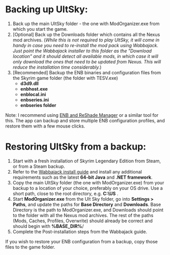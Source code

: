 # Backing up UltSky: 
1)  Back up the main UltSky folder - the one with ModOrganizer.exe from which you start the game.
2)  [Optional]  Back up the Downloads folder which contains all the Nexus mod archives.  (_While this is not required to play UltSky, it will come in handy in case you need to re-install the mod pack using Wabbajack. Just point the Wabbajack installer to this folder as the "Download location" and it should detect all available mods, in which case it will only download the ones that need to be updated from Nexus.  This will reduce the installation time considerably._)
3)  [Recommended]  Backup the ENB binaries and configuration files from the Skyrim game folder (the folder with TESV.exe)
     *  **d3d9.dll** 
     *  **enbhost.exe** 
     *  **enblocal.ini**
     *  **enbseries.ini**
     *  **enbseries folder**
     
Note: I recommend using [ENB and ReShade Manager](https://www.nexusmods.com/skyrimspecialedition/mods/4143/?tab=description) or a similar tool for this.  The app can backup and store multiple ENB configuration profiles, and restore them with a few mouse clicks.

# Restoring UltSky from a backup:
1)  Start with a fresh installation of Skyrim Legendary Edition from Steam, or from a Steam backup.
2)  Refer to the [Wabbajack install guide](https://docs.google.com/document/d/1JxbNnYpLp2seYQxfFfyUKWkXoVDpjGgUdk_HjA8-kDE/edit) and install any additional requirements such as the latest **64-bit Java** and **.NET framework**.
3)  Copy the main UltSky folder (the one with ModOrganizer.exe) from your backup to a location of  your choice, preferably on your OS drive.   Use a short path, close to the root directory, e.g. **C:\US** .
4)  Start **ModOrganizer.exe** from the Ult Sky folder, go into **Settings > Paths**, and update the paths for **Base Directory** and **Downloads**.  Base Directory is the path to ModOrganizer.exe, and Downloads should point to the folder with all the Nexus mod archives.  The rest of the paths (Mods, Caches, Profiles, Overwrite) should already be correct and should begin with **%BASE_DIR%**/
5)  Complete the Post-installation steps from the Wabbajack guide.

If you wish to restore your ENB configuration from a backup, copy those files to the game folder.
